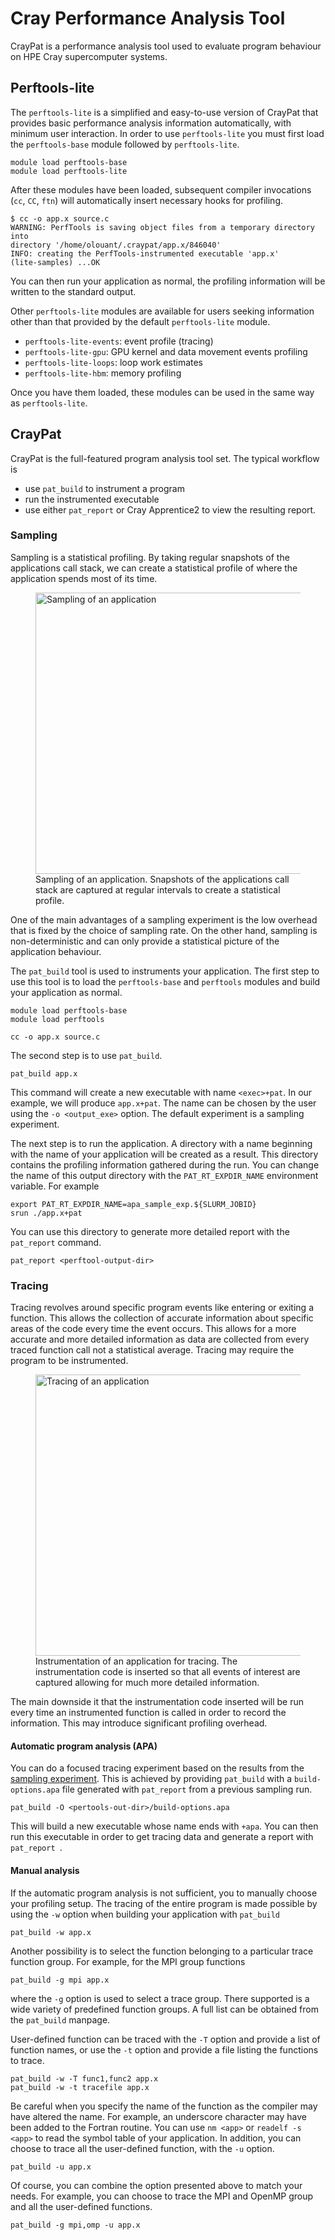 # Cray Performance Analysis Tool

[sampling]: #sampling
[lite]: #perftools-lite

CrayPat is a performance analysis tool used to evaluate program behaviour on 
HPE Cray supercomputer systems.

## Perftools-lite

The `perftools-lite` is a simplified and easy-to-use version of CrayPat that 
provides basic performance analysis information automatically, with minimum user 
interaction. In order to use `perftools-lite` you must first load the 
`perftools-base` module followed by `perftools-lite`.

```
module load perftools-base
module load perftools-lite
```

After these modules have been loaded, subsequent compiler invocations (`cc`, 
`CC`, `ftn`) will automatically insert necessary hooks for profiling. 

```
$ cc -o app.x source.c 
WARNING: PerfTools is saving object files from a temporary directory into
directory '/home/olouant/.craypat/app.x/846040'
INFO: creating the PerfTools-instrumented executable 'app.x' 
(lite-samples) ...OK
```

You can then run your application as normal, the profiling information will 
be written to the standard output.

Other `perftools-lite` modules are available for users seeking information other
than that provided by the default `perftools-lite` module.

- `perftools-lite-events`: event profile (tracing)
- `perftools-lite-gpu`: GPU kernel and data movement events profiling
- `perftools-lite-loops`: loop work estimates
- `perftools-lite-hbm`: memory profiling

Once you have them loaded, these modules can be used in the same way as 
`perftools-lite`.

## CrayPat

CrayPat is the full-featured program analysis tool set. The typical workflow is 

- use `pat_build` to instrument a program
- run the instrumented executable
- use either `pat_report` or Cray Apprentice2 to view the resulting report.

### Sampling

Sampling is a statistical profiling. By taking regular snapshots of the 
applications call stack, we can create a statistical profile of where the 
application spends most of its  time.

<figure>
  <img 
    src="../../../assets/images/sampling.svg" 
    width="450"
    alt="Sampling of an application"
  >
  <figcaption>
    Sampling of an application. Snapshots of the applications call stack are 
    captured at regular intervals to create a statistical profile.
  </figcaption>
</figure>


One of the main advantages of a sampling 
experiment is the low overhead that is fixed by the choice of sampling rate. 
On the other hand, sampling is non-deterministic and can only provide a 
statistical picture of the application behaviour.

The `pat_build` tool is used to instruments your application. The first step
to use this tool is to load the `perftools-base` and `perftools` modules and 
build your application as normal.

```
module load perftools-base
module load perftools

cc -o app.x source.c
```

The second step is to use `pat_build`.

```
pat_build app.x
```

This command will create a new executable with name `<exec>+pat`. In our 
example, we will produce `app.x+pat`. The name can be chosen by the user using
the `-o <output_exe>` option. The default experiment is a sampling experiment.

The next step is to run the application. A directory with a name beginning with 
the name of your application will be created as a result. This directory 
contains the profiling information gathered during the run. You can change the 
name of this output directory with the `PAT_RT_EXPDIR_NAME` environment 
variable. For example

```
export PAT_RT_EXPDIR_NAME=apa_sample_exp.${SLURM_JOBID}
srun ./app.x+pat
```

You can use this directory to generate more detailed report with the 
`pat_report` command.

```
pat_report <perftool-output-dir>
```

### Tracing

Tracing revolves around specific program events like entering or exiting a 
function. This allows the collection of accurate information about specific 
areas of the code every time the event occurs. This allows for a more accurate 
and more detailed information as data are collected from every traced function 
call not a statistical average. Tracing may require the program to be 
instrumented. 

<figure>
  <img 
    src="../../../assets/images/tracing.svg" 
    width="450"
    alt="Tracing of an application"
  >
  <figcaption>
    Instrumentation of an application for tracing. The instrumentation code is
    inserted so that all events of interest are captured allowing for much more 
    detailed information.
  </figcaption>
</figure>

The main downside it that the instrumentation code inserted will be run every 
time an instrumented function is called in order to record the information. 
This may introduce significant profiling overhead.

#### Automatic program analysis (APA)

You can do a focused tracing experiment based on the results from the 
[sampling experiment][sampling]. This is achieved by providing `pat_build` with
a `build-options.apa` file generated with `pat_report` from a previous sampling 
run.

```
pat_build -O <pertools-out-dir>/build-options.apa
```

This will build a new executable whose name ends with `+apa`. You can then run 
this executable in order to get tracing data and generate a report with
`pat_report `.

#### Manual analysis

If the automatic program analysis is not sufficient, you to manually choose your
profiling setup. The tracing of the entire program is made possible by using the
`-w` option when building your application with `pat_build`

```
pat_build -w app.x
```

Another possibility is to select the function belonging to a particular trace 
function group. For example, for the MPI group functions

```
pat_build -g mpi app.x
```

where the `-g` option is used to select a trace group. There supported is a wide 
variety of predefined function groups. A full list can be obtained from the 
`pat_build` manpage.

User-defined function can be traced with the `-T` option and provide a list of
function names, or use the `-t` option and provide a file listing the functions
to trace. 

```
pat_build -w -T func1,func2 app.x
pat_build -w -t tracefile app.x
```

Be careful when you specify the name of the function as the compiler may have 
altered the name. For example, an underscore character may have been added to the
Fortran routine. You can use `nm <app>` or `readelf -s <app>` to read the symbol
table of your application. In addition, you can choose to trace all the 
user-defined function, with the `-u` option.

```
pat_build -u app.x
```

Of course, you can combine the option presented above to match your needs. For 
example, you can choose to trace the MPI and OpenMP group and all the 
user-defined functions.

```
pat_build -g mpi,omp -u app.x
```
